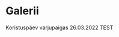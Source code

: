 # Galerii

<p>Koristuspäev varjupaigas 26.03.2022 TEST</p>

<ClientOnly>
  <ImageCarousel />
</ClientOnly>
